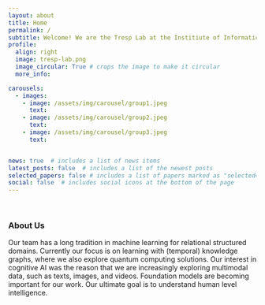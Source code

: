 ```yaml
---
layout: about
title: Home
permalink: /
subtitle: Welcome! We are the Tresp Lab at the Institiute of Informatics at LMU Munich directed by Prof. Dr. Volker Tresp. 
profile:
  align: right
  image: tresp-lab.png
  image_circular: True # crops the image to make it circular
  more_info: 

carousels:
  - images:
    - image: /assets/img/carousel/group1.jpeg
      text: 
    - image: /assets/img/carousel/group2.jpeg
      text:
    - image: /assets/img/carousel/group3.jpeg
      text:


news: true  # includes a list of news items
latest_posts: false  # includes a list of the newest posts
selected_papers: false # includes a list of papers marked as "selected={true}"
social: false  # includes social icons at the bottom of the page
---
```




<br>

### About Us 


Our team has a long tradition in machine learning for relational structured domains. Currently our focus is on learning with (temporal) knowledge graphs, where we also explore quantum computing solutions.  Our interest in cognitive AI was the reason that we are increasingly exploring multimodal data, such as texts, images, and videos.  Foundation models are becoming important for our work.  Our ultimate goal is to understand human level intelligence. 

